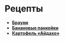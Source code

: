 # Рецепты

- **[Брауни](brownie.md)**
- **[Банановые панкейки](bananovie-pankejki.md)**
- **[Картофель «Айдахо»](kartofel-ajdaho.md)**

